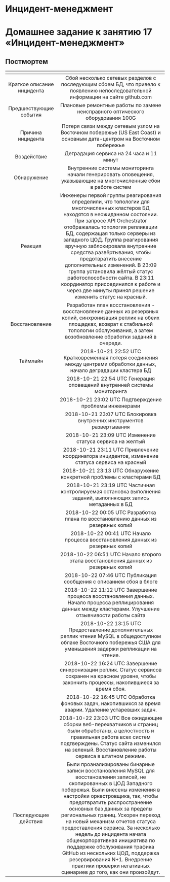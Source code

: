 # Инцидент-менеджмент
# Домашнее задание к занятию 17 «Инцидент-менеджмент»

## Постмортем
|          <!-- -->          |                                                                                                                                                                                                                                                                                                 <!-- -->                                                                                                                                                                                                                                                                                                 |
|:--------------------------:|:--------------------------------------------------------------------------------------------------------------------------------------------------------------------------------------------------------------------------------------------------------------------------------------------------------------------------------------------------------------------------------------------------------------------------------------------------------------------------------------------------------------------------------------------------------------------------------------------------------:|
| Краткое описание инцидента | Сбой несколько сетевых разделов с последующим сбоем БД, что привело к появлению непоследовательной информации на сайте github.com                                                                                                                                                                                                                                          | 
|   Предшествующие события   |                                                                                                                           Плановые ремонтные работы по замене неисправного оптического оборудования 100G                                                                                                                                                                                                                                                                 |
|     Причина инцидента      |                                                                                                                                                                                                                                         Потеря связи между сетевым узлом на Восточном побережье (US East Coast) и основным дата-центром на Восточном побережье                                                                                                                                                                                                                                           |
|        Воздействие         |                                                                                                                                                                                                                                                                             Деградация сервиса на 24 часа и 11 минут                                                                                                                                                                                                                                                                                     |
|        Обнаружение         |                                                                                                                                                                                                                                            Внутренние системы мониторинга начали генерировать оповещения, указывающие на многочисленные сбои в работе систем                                                                                                                                                                                                                                             |
|          Реакция           |             Инженеры первой группы реагирования определили, что топологии для многочисленных кластеров БД находятся в неожиданном состоянии. При запросе API Orchestrator отображалась топология репликации БД, содержащая только серверы из западного ЦОД. Группа реагирования вручную заблокировала внутренние средства развёртывания, чтобы предотвратить внесение дополнительных изменений. В 23:09 группа установила жёлтый статус работоспособности сайта. В 23:11 координатор присоединился к работе и через две минуты принял решение изменить статус на красный.                                |
|       Восстановление       |                                                                                                                                                                                   Разработан план восстановления - восстановление данных из резервных копий, синхронизация реплик на обеих площадках, возврат к стабильной топологии обслуживания, а затем возобновление обработки заданий в очереди.                                                                                                                                                                                                    |
|          Таймлайн          |                                                                                                                                                                                                                                          2018-10-21 22:52 UTC Кратковременная потеря соединения между центрами обработки данных, начало деградации кластера БД                                                                                                                                                                                                                                           |
|          <!-- -->          |                                                                                                                                                                                                                                                                 2018-10-21 22:54 UTC Генерация оповещений внутренней системы мониторинга                                                                                                                                                                                                                                                                 |
|          <!-- -->          |                                                                                                                                                                                                                                                                          2018-10-21 23:02 UTC Подтверждение проблемы инженерами                                                                                                                                                                                                                                                                          |
|          <!-- -->          |                                                                                                                                                                                                                                                                  2018-10-21 23:07 UTC Блокировка внутренних инструментов развертывания                                                                                                                                                                                                                                                                   |
|          <!-- -->          |                                                                                                                                                                                                                                                                         2018-10-21 23:09 UTC Изменение статуса сервиса на желтый                                                                                                                                                                                                                                                                         |
|          <!-- -->          |                                                                                                                                                                                                                                                      2018-10-21 23:11 UTC Привлечение координатора инцидентов, изменение статуса сервиса на красный                                                                                                                                                                                                                                                      |
|          <!-- -->          |                                                                                                                                                                                                                                                                   2018-10-21 23:13 UTC Обнаружение конкретной проблемы с кластерами БД                                                                                                                                                                                                                                                                   |
|          <!-- -->          |                                                                                                                                                                                                                                              2018-10-21 23:19 UTC Частичная контролируемая остановка выполнения заданий, выполняющих запись метаданных в БД                                                                                                                                                                                                                                              |
|          <!-- -->          |                                                                                                                                                                                                                                                            2018-10-22 00:05 UTC Разработка плана по восстановлению данных из резервных копий                                                                                                                                                                                                                                                             |
|          <!-- -->          |                                                                                                                                                                                                                                                              2018-10-22 00:41 UTC Начало процесса восстановления данных из резервных копий                                                                                                                                                                                                                                                               |
|          <!-- -->          |                                                                                                                                                                                                                                                            2018-10-22 06:51 UTC Начало второго этапа восстановления данных из резервных копий                                                                                                                                                                                                                                                            |
|          <!-- -->          |                                                                                                                                                                                                                                                                    2018-10-22 07:46 UTC Публикация сообщения с описанием сбоя в блоге                                                                                                                                                                                                                                                                    |
|          <!-- -->          |                                                                                                                                                                                                                       2018-10-22 11:12 UTC Завершение процесса восстановления данных. Начало процесса реплицирования данных между кластерами. Улучшение отзывчивости работы сайта                                                                                                                                                                                                                        |
|          <!-- -->          |                                                                                                                                                                                                                   2018-10-22 13:15 UTC Предоставление дополнительных реплик чтения MySQL в общедоступном облаке Восточного побережья США для уменьшения задержи репликации на чтение.                                                                                                                                                                                                                    |
|          <!-- -->          |                                                                                                                                                                                                                         2018-10-22 16:24 UTC Завершение синхронизации реплик. Статус сервисов сохранен на красном уровне, чтобы закончить процессы, накопившиеся за время сбоя.                                                                                                                                                                                                                          |
|          <!-- -->          |                                                                                                                                                                                                                                                  2018-10-22 16:45 UTC Обработка фоновых задач, накопившихся за время аварии. Удаление устаревших задач.                                                                                                                                                                                                                                                  |
|          <!-- -->          |                                                                                                                                                                                  2018-10-22 23:03 UTC Все ожидающие сборки веб-перехватчиков и страниц были обработаны, а целостность и правильная работа всех систем подтверждены. Статус сайта изменился на зеленый. Восстановление работы сервиса в штатном режиме.                                                                                                                                                                                   |
|   Последующие действия     | Были проанализированы бинарные записи восстановления MySQL для восстановления записей, не скопированных в ЦОД Западного побережья. Были внесены изменения в настройки оркестровщика, так, чтобы предотвратить распространение основных баз данных за пределы региональных границ. Ускорен переход на новый механизм отчетов статуса предоставления сервиса. За несколько недель до инцидента начата общекорпоративная инициатива по поддержке обслуживания трафика GitHub из нескольких ЦОД, поддержка резервирования N+1. Внедрение практики проверки негативных сценариев до того, как они произойдут. |
